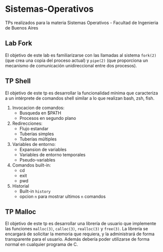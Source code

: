 # Sistemas-Operativos
TPs realizados para la materia Sistemas Operativos - Facultad de Ingenieria de Buenos Aires
## Lab Fork
El objetivo de este lab es familiarizarse con las llamadas al sistema `fork(2)` (que crea una copia del proceso actual) y `pipe(2)` (que proporciona un mecanismo de comunicación unidireccional entre dos procesos).
## TP Shell
El objetivo de este tp es desarrollar la funcionalidad mínima que caracteriza a un intérprete de comandos shell similar a lo que realizan bash, zsh, fish.
1. Invocacion de comandos:
   * Busqueda en $PATH
   * Procesos en segundo plano
2. Redirecciones:
   * Flujo estandar
   * Tuberías simples
   * Tuberías múltiples
3. Variables de entorno:
   * Expansion de variables
   * Variables de entorno temporales
   * Pseudo-variables
4. Comandos built-in:
   * cd
   * exit
   * pwd
5. Historial
   * Built-in `history`
   * opcion `n` para mostrar ultimos `n` comandos
## TP Malloc
El objetivo de este tp es desarrollar una librería de usuario que implemente las funciones `malloc(3)`, `calloc(3)`, `realloc(3)` y `free(3)`. La librería se encargará de solicitar la memoria que requiera, y la administrará de forma transparente para el usuario. Además debería poder utilizarse de forma normal en cualquier programa de C.
